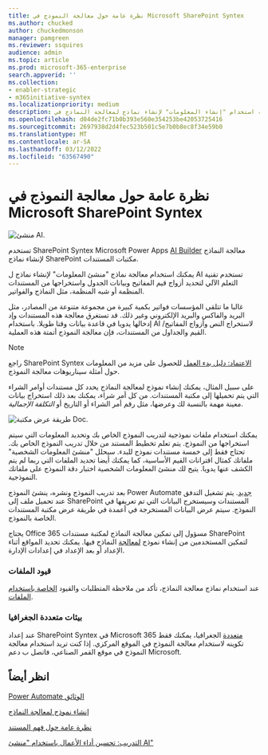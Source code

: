 ```yaml
---
title: نظرة عامة حول معالجة النموذج في Microsoft SharePoint Syntex
ms.author: chucked
author: chuckedmonson
manager: pamgreen
ms.reviewer: ssquires
audience: admin
ms.topic: article
ms.prod: microsoft-365-enterprise
search.appverid: ''
ms.collection:
- enabler-strategic
- m365initiative-syntex
ms.localizationpriority: medium
description: تعرف على كيفية استخدام "إنشاء المعلومات" لإنشاء نماذج لمعالجة النماذج في Microsoft SharePoint Syntex.
ms.openlocfilehash: d04de2fc71b0b393e560e354253be42053725416
ms.sourcegitcommit: 2697938d2d4fec523b501c5e7b0b8ec8f34e59b0
ms.translationtype: MT
ms.contentlocale: ar-SA
ms.lasthandoff: 03/12/2022
ms.locfileid: "63567490"
---
```

# <a name="form-processing-overview-in-microsoft-sharepoint-syntex"></a>نظرة عامة حول معالجة النموذج في Microsoft SharePoint Syntex

 ![منشئ AI.](../media/content-understanding/ai-builder.png)</br>

تستخدم SharePoint Syntex Microsoft Power Apps [AI Builder](/ai-builder/overview) معالجة النماذج لإنشاء نماذج SharePoint مكتبات المستندات.

يمكنك استخدام معالجة نماذج "منشئ المعلومات" لإنشاء نماذج ل AI تستخدم تقنية التعلم الآلي لتحديد أزواج قيم المفاتيح وبيانات الجدول واستخراجها من المستندات المنظمة أو شبه المنظمة، مثل النماذج والفواتير.

غالبا ما تتلقى المؤسسات فواتير بكمية كبيرة من مجموعة متنوعة من المصادر، مثل البريد والفاكس والبريد الإلكتروني وغير ذلك. قد تستغرق معالجة هذه المستندات وإد إدخالها يدويا في قاعدة بيانات وقتا طويلا. باستخدام AI لاستخراج النص وأزواج المفاتيح/القيم والجداول من المستندات، فإن معالجة النموذج أتمتة هذه العملية. 

> [!NOTE]
> راجع SharePoint Syntex [الاعتماد: دليل بدء العمل](./adoption-getstarted.md) للحصول على مزيد من المعلومات حول أمثلة سيناريوهات معالجة النموذج.

على سبيل المثال، يمكنك إنشاء نموذج لمعالجة النماذج يحدد كل مستندات أوامر الشراء التي يتم تحميلها إلى مكتبة المستندات. من كل أمر شراء، يمكنك بعد ذلك استخراج بيانات معينة مهمة بالنسبة لك وعرضها، مثل رقم أمر الشراء أو التاريخ أو *التكلفة الإجمالية*.

![طريقة عرض مكتبة Doc.](../media/content-understanding/doc-lib-done.png)</br>  

يمكنك استخدام ملفات نموذجية لتدريب النموذج الخاص بك وتحديد المعلومات التي سيتم استخراجها من النموذج. يتم تعلم تخطيط المستند من خلال تدريب النموذج الخاص بك. تحتاج فقط إلى خمسة مستندات نموذج للبدء. سيحلل "منشئ المعلومات الشخصية" ملفاتك كمثال اقترانات القيم الأساسية، كما يمكنك أيضا تحديد الملفات التي ربما لم يتم الكشف عنها يدويا.  يتيح لك منشئ المعلومات الشخصية اختبار دقة النموذج على ملفاتك النموذجية.

بعد تدريب النموذج ونشره، ينشئ النموذج Power Automate [جديد](/power-automate/getting-started). يتم تشغيل التدفق عند تحميل ملف إلى SharePoint المستندات وسيستخرج البيانات التي تم تعريفها في النموذج. سيتم عرض البيانات المستخرجة في أعمدة في طريقة عرض مكتبة المستندات الخاصة بالنموذج.

يحتاج Office 365 مسؤول إلى تمكين معالجة النماذج لمكتبة مستندات SharePoint لتمكين المستخدمين من إنشاء نموذج [لمعالجة](create-a-form-processing-model.md) النماذج فيها.[](./set-up-content-understanding.md) يمكنك تحديد المواقع أثناء الإعداد أو بعد الإعداد في إعدادات الإدارة.

### <a name="file-limitations"></a>قيود الملفات

عند استخدام نماذج معالجة النماذج، تأكد من ملاحظة المتطلبات والقيود [الخاصة باستخدام الملفات](/ai-builder/form-processing-model-requirements).

### <a name="multi-geo-environments"></a>بيئات متعددة الجغرافيا

عند إعداد SharePoint Syntex في Microsoft 365 [متعددة](../enterprise/microsoft-365-multi-geo.md) الجغرافيا، يمكنك فقط تكوينه لاستخدام معالجة النموذج في الموقع المركزي. إذا كنت تريد استخدام معالجة النموذج في موقع القمر الصناعي، فاتصل ب دعم Microsoft.






## <a name="see-also"></a>انظر أيضاً
  
[Power Automate الوثائق](/power-automate/)

[إنشاء نموذج لمعالجة النماذج](create-a-form-processing-model.md)

[نظرة عامة حول فهم المستند](document-understanding-overview.md)

[التدريب: تحسين أداء الأعمال باستخدام "منشئ AI"](/learn/paths/improve-business-performance-ai-builder/?source=learn)